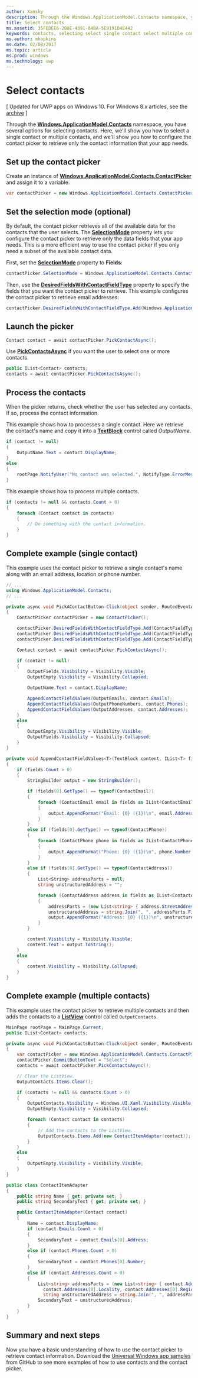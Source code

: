 ---author: Xanskydescription: Through the Windows.ApplicationModel.Contacts namespace, you have several options for selecting contacts.title: Select contactsms.assetid: 35FEDEE6-2B0E-4391-84BA-5E9191D4E442keywords: contacts, selecting select single contact select multiple contacts contacts, select multiple select specific contact data contact, selecting specific data contact, selecting specific fieldsms.author: mhopkinsms.date: 02/08/2017ms.topic: articlems.prod: windowsms.technology: uwp---# Select contacts\[ Updated for UWP apps on Windows 10. For Windows 8.x articles, see the [archive](http://go.microsoft.com/fwlink/p/?linkid=619132) \]Through the [**Windows.ApplicationModel.Contacts**](https://msdn.microsoft.com/library/windows/apps/BR225002) namespace, you have several options for selecting contacts. Here, we'll show you how to select a single contact or multiple contacts, and we'll show you how to configure the contact picker to retrieve only the contact information that your app needs.## Set up the contact pickerCreate an instance of [**Windows.ApplicationModel.Contacts.ContactPicker**](https://msdn.microsoft.com/library/windows/apps/BR224913) and assign it to a variable.```csvar contactPicker = new Windows.ApplicationModel.Contacts.ContactPicker();```## Set the selection mode (optional)By default, the contact picker retrieves all of the available data for the contacts that the user selects. The [**SelectionMode**](https://msdn.microsoft.com/library/windows/apps/windows.applicationmodel.contacts.contactpicker.selectionmode) property lets you configure the contact picker to retrieve only the data fields that your app needs. This is a more efficient way to use the contact picker if you only need a subset of the available contact data.First, set the [**SelectionMode**](https://msdn.microsoft.com/library/windows/apps/windows.applicationmodel.contacts.contactpicker.selectionmode) property to **Fields**:```cscontactPicker.SelectionMode = Windows.ApplicationModel.Contacts.ContactSelectionMode.Fields;```Then, use the [**DesiredFieldsWithContactFieldType**](https://msdn.microsoft.com/library/windows/apps/windows.applicationmodel.contacts.contactpicker.desiredfieldswithcontactfieldtype) property to specify the fields that you want the contact picker to retrieve. This example configures the contact picker to retrieve email addresses:``` cscontactPicker.DesiredFieldsWithContactFieldType.Add(Windows.ApplicationModel.Contacts.ContactFieldType.Email);```## Launch the picker```csContact contact = await contactPicker.PickContactAsync();```Use [**PickContactsAsync**](https://msdn.microsoft.com/library/windows/apps/windows.applicationmodel.contacts.contactpicker.pickcontactsasync) if you want the user to select one or more contacts.```cspublic IList<Contact> contacts;contacts = await contactPicker.PickContactsAsync();```## Process the contactsWhen the picker returns, check whether the user has selected any contacts. If so, process the contact information.This example shows how to processes a single contact. Here we retrieve the contact's name and copy it into a [**TextBlock**](https://msdn.microsoft.com/library/windows/apps/BR209652) control called *OutputName*.```csif (contact != null){    OutputName.Text = contact.DisplayName;}else{    rootPage.NotifyUser("No contact was selected.", NotifyType.ErrorMessage);}```This example shows how to process multiple contacts.```csif (contacts != null && contacts.Count > 0){    foreach (Contact contact in contacts)    {        // Do something with the contact information.    }}```## Complete example (single contact)This example uses the contact picker to retrieve a single contact's name along with an email address, location or phone number.```cs// ...using Windows.ApplicationModel.Contacts;// ...private async void PickAContactButton-Click(object sender, RoutedEventArgs e){    ContactPicker contactPicker = new ContactPicker();    contactPicker.DesiredFieldsWithContactFieldType.Add(ContactFieldType.Email);    contactPicker.DesiredFieldsWithContactFieldType.Add(ContactFieldType.Address);    contactPicker.DesiredFieldsWithContactFieldType.Add(ContactFieldType.PhoneNumber);    Contact contact = await contactPicker.PickContactAsync();    if (contact != null)    {        OutputFields.Visibility = Visibility.Visible;        OutputEmpty.Visibility = Visibility.Collapsed;        OutputName.Text = contact.DisplayName;        AppendContactFieldValues(OutputEmails, contact.Emails);        AppendContactFieldValues(OutputPhoneNumbers, contact.Phones);        AppendContactFieldValues(OutputAddresses, contact.Addresses);    }    else    {        OutputEmpty.Visibility = Visibility.Visible;        OutputFields.Visibility = Visibility.Collapsed;    }}private void AppendContactFieldValues<T>(TextBlock content, IList<T> fields){    if (fields.Count > 0)    {        StringBuilder output = new StringBuilder();        if (fields[0].GetType() == typeof(ContactEmail))        {            foreach (ContactEmail email in fields as IList<ContactEmail>)            {                output.AppendFormat("Email: {0} ({1})\n", email.Address, email.Kind);            }        }        else if (fields[0].GetType() == typeof(ContactPhone))        {            foreach (ContactPhone phone in fields as IList<ContactPhone>)            {                output.AppendFormat("Phone: {0} ({1})\n", phone.Number, phone.Kind);            }        }        else if (fields[0].GetType() == typeof(ContactAddress))        {            List<String> addressParts = null;            string unstructuredAddress = "";            foreach (ContactAddress address in fields as IList<ContactAddress>)            {                addressParts = (new List<string> { address.StreetAddress, address.Locality, address.Region, address.PostalCode });                unstructuredAddress = string.Join(", ", addressParts.FindAll(s => !string.IsNullOrEmpty(s)));                output.AppendFormat("Address: {0} ({1})\n", unstructuredAddress, address.Kind);            }        }        content.Visibility = Visibility.Visible;        content.Text = output.ToString();    }    else    {        content.Visibility = Visibility.Collapsed;    }}```## Complete example (multiple contacts)This example uses the contact picker to retrieve multiple contacts and then adds the contacts to a [**ListView**](https://msdn.microsoft.com/library/windows/apps/BR242878) control called `OutputContacts`.```csMainPage rootPage = MainPage.Current;public IList<Contact> contacts;private async void PickContactsButton-Click(object sender, RoutedEventArgs e){    var contactPicker = new Windows.ApplicationModel.Contacts.ContactPicker();    contactPicker.CommitButtonText = "Select";    contacts = await contactPicker.PickContactsAsync();    // Clear the ListView.    OutputContacts.Items.Clear();    if (contacts != null && contacts.Count > 0)    {        OutputContacts.Visibility = Windows.UI.Xaml.Visibility.Visible;        OutputEmpty.Visibility = Visibility.Collapsed;        foreach (Contact contact in contacts)        {            // Add the contacts to the ListView.            OutputContacts.Items.Add(new ContactItemAdapter(contact));        }    }    else    {        OutputEmpty.Visibility = Visibility.Visible;    }         }`````` cspublic class ContactItemAdapter{    public string Name { get; private set; }    public string SecondaryText { get; private set; }    public ContactItemAdapter(Contact contact)    {        Name = contact.DisplayName;        if (contact.Emails.Count > 0)        {            SecondaryText = contact.Emails[0].Address;        }        else if (contact.Phones.Count > 0)        {            SecondaryText = contact.Phones[0].Number;        }        else if (contact.Addresses.Count > 0)        {            List<string> addressParts = (new List<string> { contact.Addresses[0].StreetAddress,              contact.Addresses[0].Locality, contact.Addresses[0].Region, contact.Addresses[0].PostalCode });              string unstructuredAddress = string.Join(", ", addressParts.FindAll(s => !string.IsNullOrEmpty(s)));            SecondaryText = unstructuredAddress;        }    }}```## Summary and next stepsNow you have a basic understanding of how to use the contact picker to retrieve contact information. Download the [Universal Windows app samples](http://go.microsoft.com/fwlink/p/?linkid=619979) from GitHub to see more examples of how to use contacts and the contact picker.